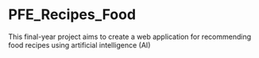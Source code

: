 # PFE_Recipes_Food
This final-year project aims to create a web application for recommending food recipes using artificial intelligence (AI)
